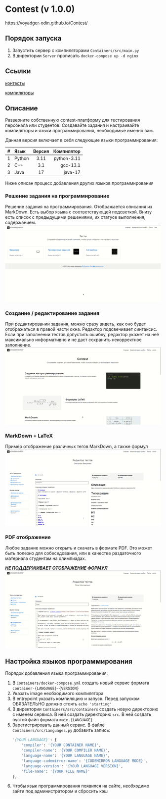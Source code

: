 # Contest (v 1.0.0)
https://voyadger-odin.github.io/Contest/


## Порядок запуска
1. Запустить сервер с компиляторами `Containers/src/main.py`
2. В директории `Server` прописать `docker-compose up -d nginx`

## Ссылки

[контесты](http://localhost:8000/)

[компиляторы](http://localhost:5000/)

## Описание
Разверните собственную contest-платформу для тестирования персонала или студентов.
Создавайте задания и настраивайте компиляторы и языки программирования, необходимые именно вам.

Данная версия включает в себя следующие языки программирования:

| #  | Язык         |   Версия   |   Компилятор |
|:--:|:-------------|:----------:|-------------:|
| 1  | Python       |    3.11    |  python-3.11 |
| 2  | C++          |    3.1     |     gcc-13.1 |
| 3  | Java         |     17     |      java-17 |

Ниже описан процесс добавления других языков программирования

### Решение задания на программирование

Решение задания на программирования. Отображается описания из MarkDown. Есть выбор языка с соответствующей подсветкой. Внизу есть список с предыдущими решениями, их статусе выполнения, содержанием.
![A+B.gif](docs%2Fstatic%2Fvideo%2Fgif%2FA%2BB.gif)

### Создание / редактирование задания

При редактировании задания, можно сразу видеть, как оно будет отображаться в правой части окна. Редактор подсвечивает синтаксис. Если при заполнении тестов допустить ошибку, редактор укажет на неё максимально информативно и не даст сохранить некорректное заполнение.
![task-edit.gif](docs%2Fstatic%2Fvideo%2Fgif%2Ftask-edit.gif)

### MarkDown + LaTeX

Пример отображение различных тегов MarkDown, а также формул
![markdown-view.gif](docs%2Fstatic%2Fvideo%2Fgif%2Fmarkdown-view.gif)

### PDF отображение

Любое задание можно открыть и скачать в формате PDF. Это может быть полезно для собеседования, или в качестве раздаточного материала студентам на олимпиадах.

***НЕ ПОДДЕРЖИВАЕТ ОТОБРАЖЕНИЕ ФОРМУЛ***
![PDFView.gif](docs%2Fstatic%2Fvideo%2Fgif%2FPDFView.gif)

## Настройка языков программирования

Порядок добавления языка программирования:
1. В `Containers/docker-compose.yml` создать новый сервис формата `container-{LANGUAGE}-{VERSION}`
2. Указать image необходимого компилятора
3. В entrypoint указать компиляцию и запуск. Перед запуском ОБЯЗАТЕЛЬНО должно стоять `echo 'starting'`
4. В директории `Containers/src/containers` создать новую директорию с именем сервиса. В ней создать директорию `src`. В ней создать пустой файл формата `main.{LANGUAGE}`
5. Зарегистрировать данный сервис. В файле `Containers/src/Languages.py` добавить запись:
    ```python
    '{YOUR LANGUAGE}': {
        'compiler': '{YOUR CONTAINER NAME}',
        'compiler-name': '{YOUR COMPILER NAME}',
        'language-name': '{YOUR LANGUAGE NAME}',
        'language-codemirror-name': '{CODEMIRROR LANGUAGE MODE}',
        'language-version': '{YOUR LANGUAGE VERSION}',
        'file-name': '{YOUR FILE NAME}'
    },
    ```
6. Чтобы язык программирования появился на сайте, необходимо зайти под администратором и сбросить кэш 